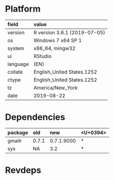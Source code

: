 # Platform

|field    |value                        |
|:--------|:----------------------------|
|version  |R version 3.6.1 (2019-07-05) |
|os       |Windows 7 x64 SP 1           |
|system   |x86_64, mingw32              |
|ui       |RStudio                      |
|language |(EN)                         |
|collate  |English_United States.1252   |
|ctype    |English_United States.1252   |
|tz       |America/New_York             |
|date     |2019-08-22                   |

# Dependencies

|package |old   |new        |<U+0394>  |
|:-------|:-----|:----------|:--|
|gmailr  |0.7.1 |0.7.1.9000 |*  |
|sys     |NA    |3.2        |*  |

# Revdeps

